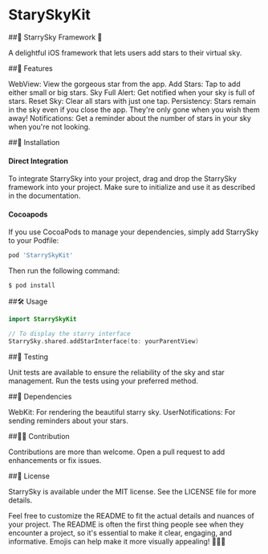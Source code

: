 # StarySkyKit

##🌌 StarrySky Framework 🌟

A delightful iOS framework that lets users add stars to their virtual sky.

##🚀 Features

WebView: View the gorgeous star from the app.
Add Stars: Tap to add either small or big stars.
Sky Full Alert: Get notified when your sky is full of stars.
Reset Sky: Clear all stars with just one tap.
Persistency: Stars remain in the sky even if you close the app. They're only gone when you wish them away!
Notifications: Get a reminder about the number of stars in your sky when you're not looking.

##📲 Installation

#### Direct Integration
To integrate StarrySky into your project, drag and drop the StarrySky framework into your project. Make sure to initialize and use it as described in the documentation.

#### Cocoapods

If you use CocoaPods to manage your dependencies, simply add StarrySky to your Podfile:
```ruby
pod 'StarrySkyKit'
```

Then run the following command:

```ruby
$ pod install
```

##🛠 Usage

```swift
import StarrySkyKit

// To display the starry interface
StarrySky.shared.addStarInterface(to: yourParentView)
```

##🧪 Testing

Unit tests are available to ensure the reliability of the sky and star management. Run the tests using your preferred method.

##🤖 Dependencies

WebKit: For rendering the beautiful starry sky.
UserNotifications: For sending reminders about your stars.

##🙋‍♂️ Contribution

Contributions are more than welcome. Open a pull request to add enhancements or fix issues.

##📜 License

StarrySky is available under the MIT license. See the LICENSE file for more details.

Feel free to customize the README to fit the actual details and nuances of your project. The README is often the first thing people see when they encounter a project, so it's essential to make it clear, engaging, and informative. Emojis can help make it more visually appealing! 📘🌠🎉
